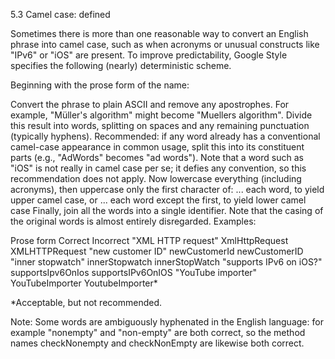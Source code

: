 5.3 Camel case: defined

Sometimes there is more than one reasonable way to convert an English phrase into camel case, such as when acronyms or unusual constructs like "IPv6" or "iOS" are present. To improve predictability, Google Style specifies the following (nearly) deterministic scheme.

Beginning with the prose form of the name:

Convert the phrase to plain ASCII and remove any apostrophes. For example, "Müller's algorithm" might become "Muellers algorithm".
Divide this result into words, splitting on spaces and any remaining punctuation (typically hyphens).
Recommended: if any word already has a conventional camel-case appearance in common usage, split this into its constituent parts (e.g., "AdWords" becomes "ad words"). Note that a word such as "iOS" is not really in camel case per se; it defies any convention, so this recommendation does not apply.
Now lowercase everything (including acronyms), then uppercase only the first character of:
... each word, to yield upper camel case, or
... each word except the first, to yield lower camel case
Finally, join all the words into a single identifier.
Note that the casing of the original words is almost entirely disregarded. Examples:

Prose form	Correct	Incorrect
"XML HTTP request"	XmlHttpRequest	XMLHTTPRequest
"new customer ID"	newCustomerId	newCustomerID
"inner stopwatch"	innerStopwatch	innerStopWatch
"supports IPv6 on iOS?"	supportsIpv6OnIos	supportsIPv6OnIOS
"YouTube importer"	YouTubeImporter
YoutubeImporter*

*Acceptable, but not recommended.

Note: Some words are ambiguously hyphenated in the English language: for example "nonempty" and "non-empty" are both correct, so the method names checkNonempty and checkNonEmpty are likewise both correct.
